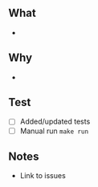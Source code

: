 
## What
-

## Why
-

## Test
- [ ] Added/updated tests
- [ ] Manual run `make run`

## Notes
- Link to issues
